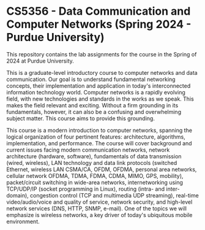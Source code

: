 # CS5356 - Data Communication and Computer Networks (Spring 2024 - Purdue University)

This repository contains the lab assignments for the course in the Spring of 2024 at Purdue University.

This is a graduate-level introductory course to computer networks and data communication. Our goal is to understand fundamental networking concepts, their implementation and application in today's interconnected information technology world. Computer networks is a rapidly evolving field, with new technologies and standards in the works as we speak. This makes the field relevant and exciting. Without a firm grounding in its fundamentals, however, it can also be a confusing and overwhelming subject matter. This course aims to provide this grounding.

This course is a modern introduction to computer networks, spanning the logical organization of four pertinent features: architecture, algorithms, implementation, and performance. The course will cover background and current issues facing modern communication networks, network architecture (hardware, software), fundamentals of data transmission (wired, wireless), LAN technology and data link protocols (switched Ethernet, wireless LAN CSMA/CA, OFDM, OFDMA, personal area networks, cellular network OFDMA, TDMA, FDMA, CDMA, MIMO, GPS, mobility), packet/circuit switching in wide-area networks, internetworking using TCP/UDP/IP (socket programming in Linux), routing (intra- and inter-domain), congestion control (TCP and multimedia UDP streaming), real-time video/audio/voice and quality of service, network security, and high-level network services (DNS, HTTP, SNMP, e-mail). One of the topics we will emphasize is wireless networks, a key driver of today's ubiquitous mobile environment.
